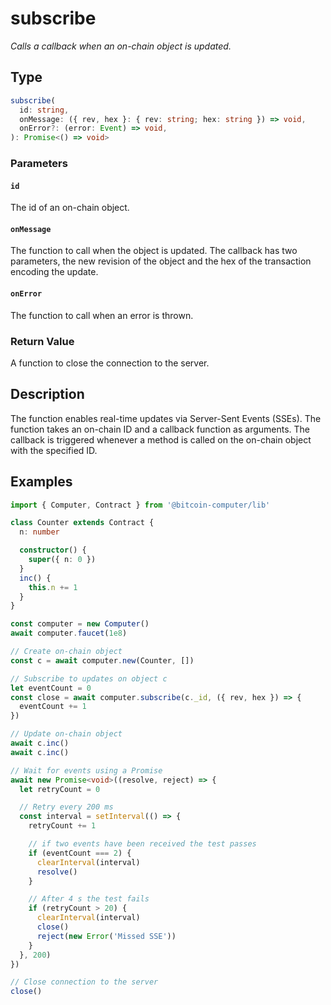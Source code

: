 # subscribe

_Calls a callback when an on-chain object is updated._

## Type

```ts
subscribe(
  id: string,
  onMessage: ({ rev, hex }: { rev: string; hex: string }) => void,
  onError?: (error: Event) => void,
): Promise<() => void>
```

### Parameters

#### `id`

The id of an on-chain object.

#### `onMessage`

The function to call when the object is updated. The callback has two parameters, the new revision of the object and the hex of the transaction encoding the update.

#### `onError`

The function to call when an error is thrown.

### Return Value

A function to close the connection to the server.

## Description

The function enables real-time updates via Server-Sent Events (SSEs). The function takes an on-chain ID and a callback function as arguments. The callback is triggered whenever a method is called on the on-chain object with the specified ID.

## Examples

```ts
import { Computer, Contract } from '@bitcoin-computer/lib'

class Counter extends Contract {
  n: number

  constructor() {
    super({ n: 0 })
  }
  inc() {
    this.n += 1
  }
}

const computer = new Computer()
await computer.faucet(1e8)

// Create on-chain object
const c = await computer.new(Counter, [])

// Subscribe to updates on object c
let eventCount = 0
const close = await computer.subscribe(c._id, ({ rev, hex }) => {
  eventCount += 1
})

// Update on-chain object
await c.inc()
await c.inc()

// Wait for events using a Promise
await new Promise<void>((resolve, reject) => {
  let retryCount = 0

  // Retry every 200 ms
  const interval = setInterval(() => {
    retryCount += 1

    // if two events have been received the test passes
    if (eventCount === 2) {
      clearInterval(interval)
      resolve()
    }

    // After 4 s the test fails
    if (retryCount > 20) {
      clearInterval(interval)
      close()
      reject(new Error('Missed SSE'))
    }
  }, 200)
})

// Close connection to the server
close()
```
